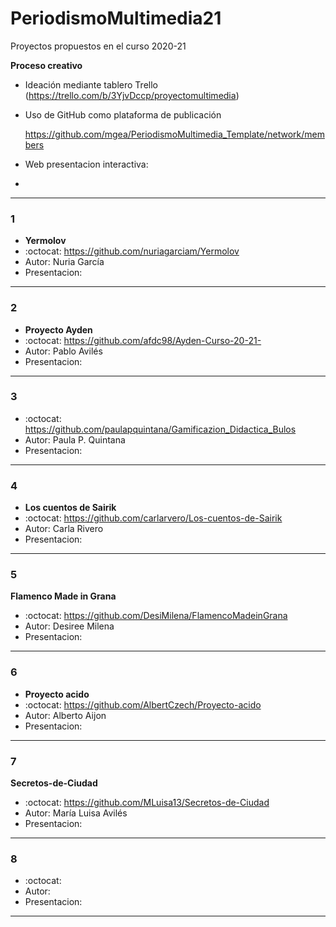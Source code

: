 # PeriodismoMultimedia21

Proyectos propuestos en el curso 2020-21 



**Proceso creativo**

- Ideación mediante tablero Trello (https://trello.com/b/3YjvDccp/proyectomultimedia) 

- Uso de GitHub como plataforma de publicación

  https://github.com/mgea/PeriodismoMultimedia_Template/network/members

- Web presentacion interactiva:
- 


----


### 1  

* **Yermolov**
* :octocat: https://github.com/nuriagarciam/Yermolov
* Autor: Nuria García
* Presentacion: 

---

### 2  

* **Proyecto Ayden** 
* :octocat: https://github.com/afdc98/Ayden-Curso-20-21-
* Autor: Pablo Avilés
* Presentacion: 

---


### 3  

* :octocat: https://github.com/paulapquintana/Gamificazion_Didactica_Bulos
* Autor: Paula P. Quintana
* Presentacion: 

---



### 4  

* **Los cuentos de Sairik** 
* :octocat: https://github.com/carlarvero/Los-cuentos-de-Sairik
* Autor: Carla Rivero 
* Presentacion: 

---

### 5  

**Flamenco Made in Grana** 
* :octocat: https://github.com/DesiMilena/FlamencoMadeinGrana
* Autor: Desiree Milena
* Presentacion: 

---

### 6  

* **Proyecto acido**
* :octocat: https://github.com/AlbertCzech/Proyecto-acido
* Autor: Alberto Aijon
* Presentacion: 

---


### 7  

**Secretos-de-Ciudad**
* :octocat: https://github.com/MLuisa13/Secretos-de-Ciudad 
* Autor: María Luisa Avilés
* Presentacion: 

---

### 8  


* :octocat: 
* Autor: 
* Presentacion: 

---





